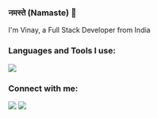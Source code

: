 

### नमस्ते (Namaste) 🙏
<p>
I'm Vinay, a Full Stack Developer from India
</p>
<h3 align="left">Languages and Tools I use:</h3>
<p align="left"> <img src="https://skillicons.dev/icons?i=cs,dotnet,redis,rabbitmq,visualstudio,angular,js,ts,html,vscode,azure,git,docker" /> </a> 
</p>
<h3 align="left">Connect with me:</h3>
<p align="left">
<a href="https://linkedin.com/in/tech4vinay" target="_blank"><img src="https://skillicons.dev/icons?i=linkedin" /></a>
<a href="https://instagram.com/photowala.vinay" target="_blank"><img src="https://skillicons.dev/icons?i=instagram" /></a>
</p>

